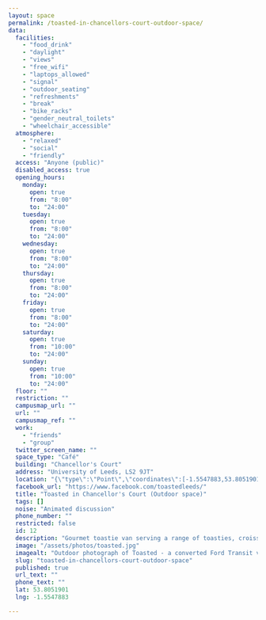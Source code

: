 ```yaml
---
layout: space
permalink: /toasted-in-chancellors-court-outdoor-space/
data:
  facilities:
    - "food_drink"
    - "daylight"
    - "views"
    - "free_wifi"
    - "laptops_allowed"
    - "signal"
    - "outdoor_seating"
    - "refreshments"
    - "break"
    - "bike_racks"
    - "gender_neutral_toilets"
    - "wheelchair_accessible"
  atmosphere:
    - "relaxed"
    - "social"
    - "friendly"
  access: "Anyone (public)"
  disabled_access: true
  opening_hours:
    monday:
      open: true
      from: "8:00"
      to: "24:00"
    tuesday:
      open: true
      from: "8:00"
      to: "24:00"
    wednesday:
      open: true
      from: "8:00"
      to: "24:00"
    thursday:
      open: true
      from: "8:00"
      to: "24:00"
    friday:
      open: true
      from: "8:00"
      to: "24:00"
    saturday:
      open: true
      from: "10:00"
      to: "24:00"
    sunday:
      open: true
      from: "10:00"
      to: "24:00"
  floor: ""
  restriction: ""
  campusmap_url: ""
  url: ""
  campusmap_ref: ""
  work:
    - "friends"
    - "group"
  twitter_screen_name: ""
  space_type: "Café"
  building: "Chancellor's Court"
  address: "University of Leeds, LS2 9JT"
  location: "{\"type\":\"Point\",\"coordinates\":[-1.5547883,53.8051901]}"
  facebook_url: "https://www.facebook.com/toastedleeds/"
  title: "Toasted in Chancellor's Court (Outdoor space)"
  tags: []
  noise: "Animated discussion"
  phone_number: ""
  restricted: false
  id: 12
  description: "Gourmet toastie van serving a range of toasties, croissants, sweet treats, cold drinks and freshly brewed coffees. Outdoor seating situated in Chancellor's Court, next to the Roger Stevens Building"
  image: "/assets/photos/toasted.jpg"
  imagealt: "Outdoor photograph of Toasted - a converted Ford Transit van - in Chancellor's Court"
  slug: "toasted-in-chancellors-court-outdoor-space"
  published: true
  url_text: ""
  phone_text: ""
  lat: 53.8051901
  lng: -1.5547883

---
```

